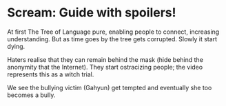 # Scream: Guide with spoilers!

At first The Tree of Language pure, enabling people to connect, increasing understanding.
But as time goes by the tree gets corrupted. Slowly it start dying.

Haters realise that they can remain behind the mask (hide behind the anonymity that the Internet).
They start ostracizing people; the video represents this as a witch trial.

We see the bullying victim (Gahyun) get tempted and eventually she too becomes a bully.
